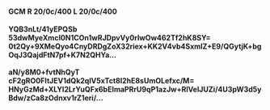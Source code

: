 #### GCM R 20/0c/400 L 20/0c/400
**YQB3nLt/41yEPQSb**<br/>**53dwMyeXmcI0N1COn1wRJDpvVy0rlwOw462Tf2hK8SY=**<br/>**0t2Qy+9XMeQyo4CnyDRDgZoX32riex+KK2V4vb4SxmlZ+E9/QGytjK+bgOqJ3QajdFtN7pf+K7N2QHYa...**<br/><br/>
**aN/y8M0+fvtNhQyT**<br/>**cF2gRO0FItJEV1dQk2qIV5xTct8l2hE8sUmOLefxc/M=**<br/>**HNyGzMd+XLYI2LrYuQFx6bEImaPRrU9qP1azJw+RlVeIJUZi/4U3pW3d5yBdw/zCa8zOdnxv1rZ1eri/...**